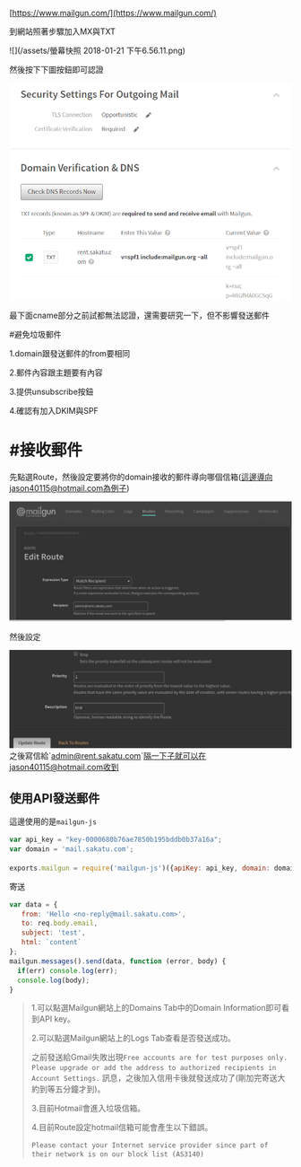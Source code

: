 [https://www.mailgun.com/](https://www.mailgun.com/)

到網站照著步驟加入MX與TXT

![](/assets/螢幕快照 2018-01-21 下午6.56.11.png)

然後按下下圖按鈕即可認證

![](/assets/52.png)

最下面cname部分之前試都無法認證，還需要研究一下，但不影響發送郵件

\#避免垃圾郵件

1.domain跟發送郵件的from要相同

2.郵件內容跟主題要有內容

3.提供unsubscribe按鈕

4.確認有加入DKIM與SPF

# \#接收郵件

先點選Route，然後設定要將你的domain接收的郵件導向哪個信箱\(這邊導向jason40115@hotmail.com為例子\)

![](/assets/2.png)

然後設定

![](/assets/3.png)之後寫信給\`admin@rent.sakatu.com\`隔一下子就可以在jason40115@hotmail.com收到

## 使用API發送郵件

這邊使用的是`mailgun-js`

```js
var api_key = "key-0000680b76ae7850b195bddb0b37a16a";
var domain = 'mail.sakatu.com';

exports.mailgun = require('mailgun-js')({apiKey: api_key, domain: domain});
```

寄送

```js
var data = {
   from: 'Hello <no-reply@mail.sakatu.com>',
   to: req.body.email,
   subject: 'test',
   html: `content`
};
mailgun.messages().send(data, function (error, body) {
  if(err) console.log(err);
  console.log(body);
}
```

> 1.可以點選Mailgun網站上的Domains Tab中的Domain Information即可看到API key。
>
> 2.可以點選Mailgun網站上的Logs Tab查看是否發送成功。
>
> 之前發送給Gmail失敗出現`Free accounts are for test purposes only. Please upgrade or add the address to authorized recipients in Account Settings.` 訊息，之後加入信用卡後就發送成功了\(剛加完寄送大約到等五分鐘才到\)。
>
> 3.目前Hotmail會進入垃圾信箱。
>
> 4.目前Route設定hotmail信箱可能會產生以下錯誤。
>
> ```
> Please contact your Internet service provider since part of their network is on our block list (AS3140)
> ```



